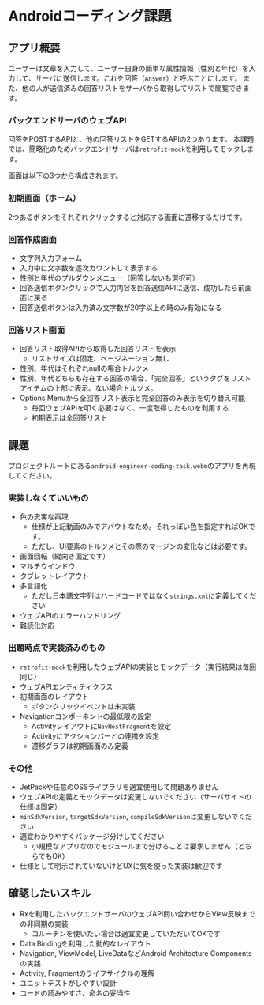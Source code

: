 # Androidコーディング課題

## アプリ概要
ユーザーは文章を入力して、ユーザー自身の簡単な属性情報（性別と年代）を入力して、サーバに送信します。これを回答（`Answer`）と呼ぶことにします。
また、他の人が送信済みの回答リストをサーバから取得してリストで閲覧できます。

### バックエンドサーバのウェブAPI
回答をPOSTするAPIと、他の回答リストをGETするAPIの2つあります。
本課題では、簡略化のためバックエンドサーバは`retrofit-mock`を利用してモックします。

画面は以下の3つから構成されます。

### 初期画面（ホーム）
2つあるボタンをそれぞれクリックすると対応する画面に遷移するだけです。

### 回答作成画面
* 文字列入力フォーム
* 入力中に文字数を逐次カウントして表示する
* 性別と年代のプルダウンメニュー（回答しないも選択可）
* 回答送信ボタンクリックで入力内容を回答送信APIに送信、成功したら前画面に戻る
* 回答送信ボタンは入力済み文字数が20字以上の時のみ有効になる

### 回答リスト画面
* 回答リスト取得APIから取得した回答リストを表示
  * リストサイズは固定、ページネーション無し
* 性別、年代はそれぞれnullの場合トルツメ
* 性別、年代どちらも存在する回答の場合、「完全回答」というタグをリストアイテムの上部に表示。ない場合トルツメ。
* Options Menuから全回答リスト表示と完全回答のみ表示を切り替え可能
  * 毎回ウェブAPIを叩く必要はなく、一度取得したものを利用する
  * 初期表示は全回答リスト

## 課題
プロジェクトルートにある`android-engineer-coding-task.webm`のアプリを再現してください。

### 実装しなくていいもの
* 色の忠実な再現
  * 仕様が上記動画のみでアバウトなため。それっぽい色を指定すればOKです。
  * ただし、UI要素のトルツメとその際のマージンの変化などは必要です。
* 画面回転（縦向き固定です）
* マルチウインドウ
* タブレットレイアウト
* 多言語化
  * ただし日本語文字列はハードコードではなく`strings.xml`に定義してください
* ウェブAPIのエラーハンドリング
* 難読化対応

### 出題時点で実装済みのもの
* `retrofit-mock`を利用したウェブAPIの実装とモックデータ（実行結果は毎回同じ）
* ウェブAPIエンティティクラス
* 初期画面のレイアウト
  * ボタンクリックイベントは未実装
* Navigationコンポーネントの最低限の設定
  * Activityレイアウトに`NavHostFragment`を設定
  * Activityにアクションバーとの連携を設定
  * 遷移グラフは初期画面のみ定義

### その他
* JetPackや任意のOSSライブラリを適宜使用して問題ありません
* ウェブAPIの定義とモックデータは変更しないでください（サーバサイドの仕様は固定）
* `minSdkVersion`, `targetSdkVersion`, `compileSdkVersion`は変更しないでください
* 適宜わかりやすくパッケージ分けしてください
  * 小規模なアプリなのでモジュールまで分けることは要求しません（どちらでもOK）
* 仕様として明示されていないけどUXに気を使った実装は歓迎です

## 確認したいスキル
* Rxを利用したバックエンドサーバのウェブAPI問い合わせからView反映までの非同期の実装
  * コルーチンを使いたい場合は適宜変更していただいてOKです
* Data Bindingを利用した動的なレイアウト
* Navigation, ViewModel, LiveDataなどAndroid Architecture Componentsの実践
* Activity, Fragmentのライフサイクルの理解
* ユニットテストがしやすい設計
* コードの読みやすさ、命名の妥当性
